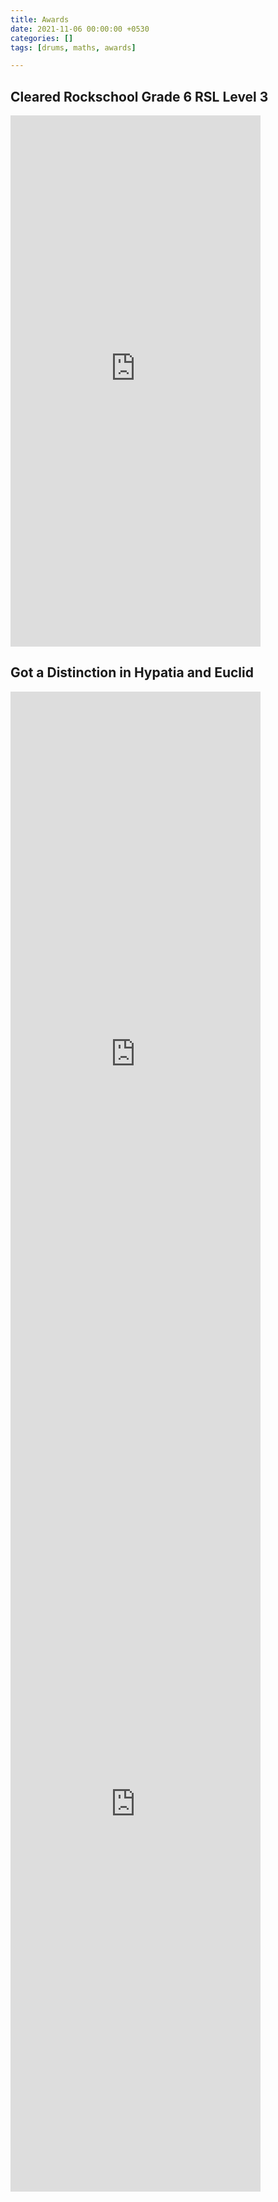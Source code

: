 ```yaml
---
title: Awards
date: 2021-11-06 00:00:00 +0530
categories: []
tags: [drums, maths, awards]

---
```


## Cleared Rockschool Grade 6 RSL Level 3

<embed src="https://cialfo-attachments.s3.ap-southeast-1.amazonaws.com/uploads/3abf0da470715fe7e0ada97ec1d053bc/229c0a277ba2e3138a39f19b1e509ce6/bd5e0a6ba7157357488d5680019068dc/8078f03bbdf4a1a5b41617aa60d16c06/Rockschool.pdf" width="400" height="850">

## Got a Distinction in Hypatia and Euclid

<embed src="https://cialfo-attachments.s3.ap-southeast-1.amazonaws.com/uploads/3abf0da470715fe7e0ada97ec1d053bc/229c0a277ba2e3138a39f19b1e509ce6/bd5e0a6ba7157357488d5680019068dc/5be1b6b54ccd9b77f7a5a10005db45ac/Euclid_Distinction.pdf" width="400" height="1200">

<embed src="https://cialfo-attachments.s3.ap-southeast-1.amazonaws.com/uploads/3abf0da470715fe7e0ada97ec1d053bc/229c0a277ba2e3138a39f19b1e509ce6/bd5e0a6ba7157357488d5680019068dc/e84ec560dd7aad61b8537c3442e7790f/Hypatia_Distinction.pdf" width="400" height="1200">